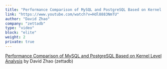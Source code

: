 ```yaml
---
title: "Performance Comparison of MySQL and PostgreSQL Based on Kernel Level Analysis"
link: "https://www.youtube.com/watch?v=Hdl8883NmTU"
author: "David Zhao"
company: "zettadb"
type: "video"
block: "elite"
weight: 2
private: true
---
```


[Performance Comparison of MySQL and PostgreSQL Based on Kernel Level Analysis](https://www.youtube.com/watch?v=Hdl8883NmTU) by David Zhao (zettadb)